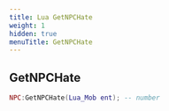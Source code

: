 ```yaml
---
title: Lua GetNPCHate
weight: 1
hidden: true
menuTitle: GetNPCHate
---
```

## GetNPCHate
```lua
NPC:GetNPCHate(Lua_Mob ent); -- number
```